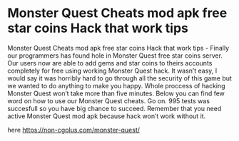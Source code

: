 # Monster Quest Cheats mod apk free star coins Hack that work tips

Monster Quest Cheats mod apk free star coins Hack that work tips - Finally our programmers has found hole in Monster Quest free star coins server. Our users now are able to add gems and star coins to theirs accounts completely for free using working Monster Quest hack. It wasn’t easy, I would say it was horribly hard to go  through all the security of this game but we wanted to do anything to make you happy. Whole proccess of hacking Monster Quest won’t take more than five minutes.  Below you can find few word on how to use our Monster Quest cheats. Go on. 995 tests was succesfull so you have big chance to succeed. Remember that you need active Monster Quest mod apk because hack won’t work without it.

here https://non-cgplus.com/monster-quest/
